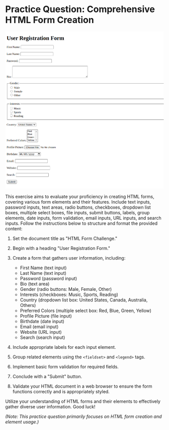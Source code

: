 # **Practice Question: Comprehensive HTML Form Creation**

![task screen shot](./task6.png)

This exercise aims to evaluate your proficiency in creating HTML forms, covering various form elements and their features. Include text inputs, password inputs, text areas, radio buttons, checkboxes, dropdown list boxes, multiple select boxes, file inputs, submit buttons, labels, group elements, date inputs, form validation, email inputs, URL inputs, and search inputs. Follow the instructions below to structure and format the provided content:

1. Set the document title as "HTML Form Challenge."

2. Begin with a heading "User Registration Form."

3. Create a form that gathers user information, including:

   - First Name (text input)
   - Last Name (text input)
   - Password (password input)
   - Bio (text area)
   - Gender (radio buttons: Male, Female, Other)
   - Interests (checkboxes: Music, Sports, Reading)
   - Country (dropdown list box: United States, Canada, Australia, Others)
   - Preferred Colors (multiple select box: Red, Blue, Green, Yellow)
   - Profile Picture (file input)
   - Birthdate (date input)
   - Email (email input)
   - Website (URL input)
   - Search (search input)

4. Include appropriate labels for each input element.

5. Group related elements using the `<fieldset>` and `<legend>` tags.

6. Implement basic form validation for required fields.

7. Conclude with a "Submit" button.

8. Validate your HTML document in a web browser to ensure the form functions correctly and is appropriately styled.

Utilize your understanding of HTML forms and their elements to effectively gather diverse user information. Good luck!

_(Note: This practice question primarily focuses on HTML form creation and element usage.)_
